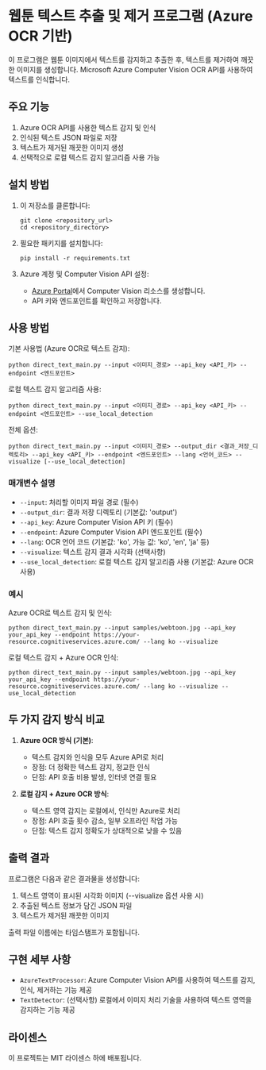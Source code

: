 # 웹툰 텍스트 추출 및 제거 프로그램 (Azure OCR 기반)

이 프로그램은 웹툰 이미지에서 텍스트를 감지하고 추출한 후, 텍스트를 제거하여 깨끗한 이미지를 생성합니다. Microsoft Azure Computer Vision OCR API를 사용하여 텍스트를 인식합니다.

## 주요 기능

1. Azure OCR API를 사용한 텍스트 감지 및 인식
2. 인식된 텍스트 JSON 파일로 저장
3. 텍스트가 제거된 깨끗한 이미지 생성
4. 선택적으로 로컬 텍스트 감지 알고리즘 사용 가능

## 설치 방법

1. 이 저장소를 클론합니다:
   ```
   git clone <repository_url>
   cd <repository_directory>
   ```

2. 필요한 패키지를 설치합니다:
   ```
   pip install -r requirements.txt
   ```

3. Azure 계정 및 Computer Vision API 설정:
   - [Azure Portal](https://portal.azure.com/)에서 Computer Vision 리소스를 생성합니다.
   - API 키와 엔드포인트를 확인하고 저장합니다.

## 사용 방법

기본 사용법 (Azure OCR로 텍스트 감지):
```
python direct_text_main.py --input <이미지_경로> --api_key <API_키> --endpoint <엔드포인트>
```

로컬 텍스트 감지 알고리즘 사용:
```
python direct_text_main.py --input <이미지_경로> --api_key <API_키> --endpoint <엔드포인트> --use_local_detection
```

전체 옵션:
```
python direct_text_main.py --input <이미지_경로> --output_dir <결과_저장_디렉토리> --api_key <API_키> --endpoint <엔드포인트> --lang <언어_코드> --visualize [--use_local_detection]
```

### 매개변수 설명

- `--input`: 처리할 이미지 파일 경로 (필수)
- `--output_dir`: 결과 저장 디렉토리 (기본값: 'output')
- `--api_key`: Azure Computer Vision API 키 (필수)
- `--endpoint`: Azure Computer Vision API 엔드포인트 (필수)
- `--lang`: OCR 언어 코드 (기본값: 'ko', 가능 값: 'ko', 'en', 'ja' 등)
- `--visualize`: 텍스트 감지 결과 시각화 (선택사항)
- `--use_local_detection`: 로컬 텍스트 감지 알고리즘 사용 (기본값: Azure OCR 사용)

### 예시

Azure OCR로 텍스트 감지 및 인식:
```
python direct_text_main.py --input samples/webtoon.jpg --api_key your_api_key --endpoint https://your-resource.cognitiveservices.azure.com/ --lang ko --visualize
```

로컬 텍스트 감지 + Azure OCR 인식:
```
python direct_text_main.py --input samples/webtoon.jpg --api_key your_api_key --endpoint https://your-resource.cognitiveservices.azure.com/ --lang ko --visualize --use_local_detection
```

## 두 가지 감지 방식 비교

1. **Azure OCR 방식 (기본)**: 
   - 텍스트 감지와 인식을 모두 Azure API로 처리
   - 장점: 더 정확한 텍스트 감지, 정교한 인식
   - 단점: API 호출 비용 발생, 인터넷 연결 필요

2. **로컬 감지 + Azure OCR 방식**:
   - 텍스트 영역 감지는 로컬에서, 인식만 Azure로 처리
   - 장점: API 호출 횟수 감소, 일부 오프라인 작업 가능
   - 단점: 텍스트 감지 정확도가 상대적으로 낮을 수 있음

## 출력 결과

프로그램은 다음과 같은 결과물을 생성합니다:

1. 텍스트 영역이 표시된 시각화 이미지 (--visualize 옵션 사용 시)
2. 추출된 텍스트 정보가 담긴 JSON 파일
3. 텍스트가 제거된 깨끗한 이미지

출력 파일 이름에는 타임스탬프가 포함됩니다.

## 구현 세부 사항

- `AzureTextProcessor`: Azure Computer Vision API를 사용하여 텍스트를 감지, 인식, 제거하는 기능 제공
- `TextDetector`: (선택사항) 로컬에서 이미지 처리 기술을 사용하여 텍스트 영역을 감지하는 기능 제공

## 라이센스

이 프로젝트는 MIT 라이센스 하에 배포됩니다. 